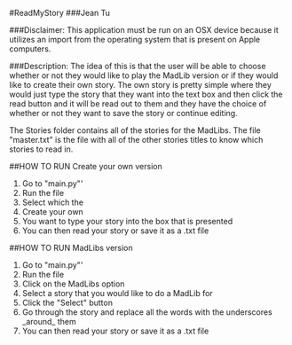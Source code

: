 #ReadMyStory
###Jean Tu

###Disclaimer:
  This application must be run on an OSX device because it utilizes an import from the operating system that is present on Apple computers.

###Description:
The idea of this is that the user will be able to choose whether or not they would like to play the MadLib version
or if they would like to create their own story. The own story is pretty simple where they would just type the story
that they want into the text box and then click the read button and it will be read out to them and they have the
choice of whether or not they want to save the story or continue editing.

The Stories folder contains all of the stories for the MadLibs. The file "master.txt" is the file with all of the
other stories titles to know which stories to read in.

##HOW TO RUN Create your own version 
1. Go to "main.py"'
2. Run the file
3. Select which the 
4. Create your own
5. You want to type your story into the box that is presented
6. You can then read your story or save it as a .txt file 

##HOW TO RUN MadLibs version 
1. Go to "main.py"'
2. Run the file
3. Click on the MadLibs option 
4. Select a story that you would like to do a MadLib for 
5. Click the "Select" button 
6. Go through the story and replace all the words with the underscores \_around_ them
7. You can then read your story or save it as a .txt file 
